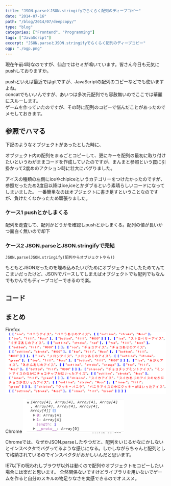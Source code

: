 ```yaml
---
title: "JSON.parseとJSON.stringifyでらくらく配列のディープコピー"
date: "2014-07-16"
path: "/blog/2014/07/deepcopy/"
type: "blog"
categories: ["Frontend", "Programming"]
tags: ["JavaScript"]
excerpt: "JSON.parseとJSON.stringifyでらくらく配列のディープコピー"
ogp: "./ogp.png"
---
```


現在午前4時なのですが、仙台ではセミが鳴いています。皆さん今日も元気にpushしておりますか。

pushといえば最近ではgitですが、JavaScriptの配列のコピーなどでも使いますよね。  
concatでもいいんですが、あいつは多次元配列でも容赦無いのでここでは華麗にスルーします。  
ゲームを作っていたのですが、その時に配列のコピーで悩んだことがあったのでメモしておきます。

## 参照でハマる

下記のようなオブジェクトがあったとした時に、

<script src="https://gist.github.com/tanshio/727f909fd9339c97f445.js"></script>

オブジェクト内の配列をまるごとコピーして、更にキーを配列の最初に取り付けたいというわがままコードを作成していたのですが、まんまと参照という罠に引掛かって2度めのアクション時に壮大にバグりました。


アイスの種類の左側にiceやchipiceというカテゴリーをつけたかったのですが、参照だったため2度目以降はice,iceとかダブるという素晴らしいコードになってしまいました。
一番簡単なのはオブジェクトに書き足すということなのですが、負けたくなかったため頑張りました。


### ケース1 pushとかしまくる

配列を走査して、配列かどうかを確認しpushとかしまくる。配列の値が長いかつ面白く無いので却下

### ケース2 JSON.parseとJSON.stringifyで完結

```
JSON.parse(JSON.stringify(配列やらオブジェクトやら))
```

もともとJSONだったのを埋め込みたいがためにオブジェクトにしたためてんてこまいだったけど、JSONでパースしてしまえばオブジェクトでも配列でもなんでもかんでもディープコピーできるので楽。

## コード

<script src="https://gist.github.com/tanshio/31e97a56a1abaf553a1d.js"></script>

## まとめ

Firefox
![](deepcopy_firefox.png)

Chrome
![](deepcopy_chrome.png)

Chromeでは、なぜかJSON.parseしたやつだと、配列をいじるかなにかしないとインスペクタでバグってるような感じになる。しかしながらちゃんと配列として格納されているのでインスペクタがおかしいんだと思います。

IE7以下の呪われしブラウザ以外は動くので配列やオブジェクトをコピーしたい場合には楽だと思います。
全然関係ないですけどライブラリを用いないでゲームを作ると自分のスキルの物足りなさを実感できるのでオススメ。
